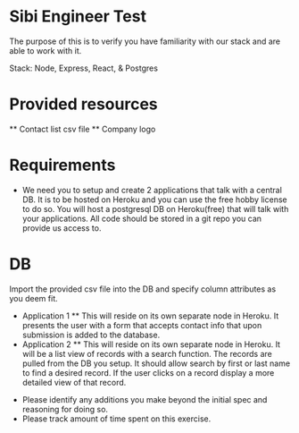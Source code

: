 # Sibi Engineer Test

The purpose of this is to verify you have familiarity with our stack and are able to work with it.

Stack: Node, Express, React, & Postgres

# Provided resources
** Contact list csv file
** Company logo

# Requirements
* We need you to setup and create 2 applications that talk with a central DB.  It is to be hosted on Heroku and you can use the free hobby license to do so.  You will host a postgresql DB on Heroku(free) that will talk with your applications.  All code should be stored in a git repo you can provide us access to.

# DB
Import the provided csv file into the DB and specify column attributes as you deem fit.
* Application 1
** This will reside on its own separate node in Heroku.  It presents the user with a form that accepts contact info that upon submission is added to the database.
* Application 2
** This will reside on its own separate node in Heroku.  It will be a list view of records with a search function.  The records are pulled from the DB you setup.  It should allow search by first or last name to find a desired record.  If the user clicks on a record display a more detailed view of that record.

- Please identify any additions you make beyond the initial spec and reasoning for doing so.
- Please track amount of time spent on this exercise.
